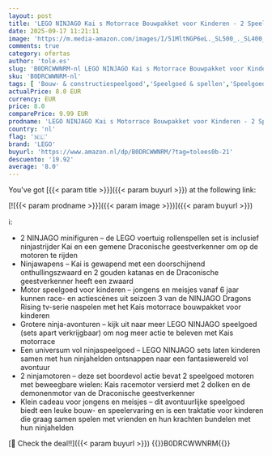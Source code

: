 ```yaml
---
layout: post
title: 'LEGO NINJAGO Kai s Motorrace Bouwpakket voor Kinderen - 2 Speelgoed Motoren met Draaiende Wielen en 2 Minifiguren met Wapenaccessoires - Cadeau voor Jongens en Dragons Rising Fans vanaf 6 Jaar 71838'
date: 2025-09-17 11:21:11
image: 'https://m.media-amazon.com/images/I/51MltNGP6eL._SL500_._SL400_.jpg'
comments: true
category: ofertas
author: 'tole.es'
slug: 'B0DRCWWNRM-nl LEGO NINJAGO Kai s Motorrace Bouwpakket voor Kinderen - 2...'
sku: 'B0DRCWWNRM-nl'
tags: [ 'Bouw- & constructiespeelgoed','Speelgoed & spellen','Speelgoedbouwsets','lego','🇳🇱', ]
actualPrice: 8.0 EUR
currency: EUR
price: 8.0
comparePrice: 9.99 EUR
prodname: 'LEGO NINJAGO Kai s Motorrace Bouwpakket voor Kinderen - 2 Speelgoed Motoren met Draaiende Wielen en 2 Minifiguren met Wapenaccessoires - Cadeau voor Jongens en Dragons Rising Fans vanaf 6 Jaar 71838'
country: 'nl'
flag: '🇳🇱'
brand: 'LEGO'
buyurl: 'https://www.amazon.nl/dp/B0DRCWWNRM/?tag=tolees0b-21'
descuento: '19.92'
average: '8.0'
---
```


You've got [{{< param title >}}]({{< param buyurl >}}) at the following link:

[![{{< param prodname >}}]({{< param image >}})]({{< param buyurl >}})

ℹ️:

- 2 NINJAGO minifiguren – de LEGO voertuig rollenspellen set is inclusief ninjastrijder Kai en een gemene Draconische geestverkenner om op de motoren te rijden
- Ninjawapens – Kai is gewapend met een doorschijnend onthullingszwaard en 2 gouden katanas en de Draconische geestverkenner heeft een zwaard
- Motor speelgoed voor kinderen – jongens en meisjes vanaf 6 jaar kunnen race- en actiescènes uit seizoen 3 van de NINJAGO Dragons Rising tv-serie naspelen met het Kais motorrace bouwpakket voor kinderen
- Grotere ninja-avonturen – kijk uit naar meer LEGO NINJAGO speelgoed (sets apart verkrijgbaar) om nog meer actie te beleven met Kais motorrace
- Een universum vol ninjaspeelgoed – LEGO NINJAGO sets laten kinderen samen met hun ninjahelden ontsnappen naar een fantasiewereld vol avontuur
- 2 ninjamotoren – deze set boordevol actie bevat 2 speelgoed motoren met beweegbare wielen: Kais racemotor versierd met 2 dolken en de demonenmotor van de Draconische geestverkenner
- Klein cadeau voor jongens en meisjes – dit avontuurlijke speelgoed biedt een leuke bouw- en speelervaring en is een traktatie voor kinderen die graag samen spelen met vrienden en hun krachten bundelen met hun ninjahelden

[🛒 Check the deal!!]({{< param buyurl >}})
{{<world>}}B0DRCWWNRM{{</world>}}
